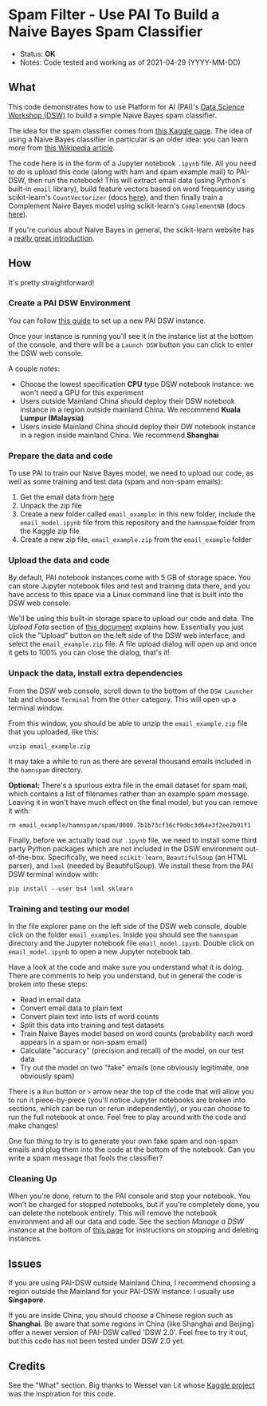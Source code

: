 # Spam Filter - Use PAI To Build a Naive Bayes Spam Classifier

- Status: **OK**
- Notes: Code tested and working as of 2021-04-29 (YYYY-MM-DD)

## What

This code demonstrates how to use Platform for AI (PAI)'s [Data Science Workshop (DSW)](https://www.alibabacloud.com/help/doc-detail/194831.htm) to build a simple Naive Bayes spam classifier.

The idea for the spam classifier comes from [this Kaggle page](https://www.kaggle.com/veleon/ham-and-spam-dataset). The idea of using a Naive Bayes classifier in particular is an older idea: you can learn more from [this Wikipedia article](https://en.wikipedia.org/wiki/Naive_Bayes_spam_filtering). 

The code here is in the form of a Jupyter notebook `.ipynb` file. All you need to do is upload this code (along with ham and spam example mail) to PAI-DSW, then run the notebook! This will extract email data (using Python's built-in `email` library), build feature vectors based on word frequency using scikit-learn's `CountVectorizer` (docs [here](https://scikit-learn.org/stable/modules/generated/sklearn.feature_extraction.text.CountVectorizer.html)), and then finally train a Complement Naive Bayes model using scikit-learn's `ComplementNB` (docs [here](https://scikit-learn.org/stable/modules/generated/sklearn.naive_bayes.ComplementNB.html#sklearn.naive_bayes.ComplementNB)).

If you're curious about Naive Bayes in general, the scikit-learn website has a [really great introduction](https://scikit-learn.org/stable/modules/naive_bayes.html#complement-naive-bayes). 

## How

It's pretty straightforward!

### Create a PAI DSW Environment

You can follow [this guide](https://www.alibabacloud.com/help/doc-detail/163684.htm) to set up a new PAI DSW instance.

Once your instance is running you'll see it in the instance list at the bottom of the console, and there will be a `Launch DSW` button you can click to enter the DSW web console. 

A couple notes:

- Choose the lowest specification **CPU** type DSW notebook instance: we won't need a GPU for this experiment
- Users outside Mainland China should deploy their DSW notebook instance in a region outside mainland China. We recommend **Kuala Lumpur (Malaysia)**.
- Users inside Mainland China should deploy their DW notebook instance in a region inside mainland China. We recommend **Shanghai**

### Prepare the data and code

To use PAI to train our Naive Bayes model, we need to upload our code, as well as some training and test data (spam and non-spam emails):

1. Get the email data from [here](https://www.kaggle.com/veleon/ham-and-spam-dataset/download)
2. Unpack the zip file
3. Create a new folder called `email_example`: in this new folder, include the `email_model.ipynb` file from this repository and the `hamnspam` folder from the Kaggle zip file
4. Create a new zip file, `email_example.zip` from the `email_example` folder

### Upload the data and code

By default, PAI notebook instances come with 5 GB of storage space. You can store Jupyter notebook files and test and training data there, and you have access to this space via a Linux command line that is built into the DSW web console. 

We'll be using this built-in storage space to upload our code and data. The *Upload Fata* section of [this document](https://www.alibabacloud.com/help/doc-detail/154119.htm) explains how. Essentially you just click the "Upload" button on the left side of the DSW web interface, and select the `email_example.zip` file. A file upload dialog will open up and once it gets to 100% you can close the dialog, that's it! 

### Unpack the data, install extra dependencies

From the DSW web console, scroll down to the bottom of the `DSW Launcher` tab and choose `Terminal` from the `Other` category. This will open up a terminal window.

From this window, you should be able to unzip the `email_example.zip` file that you uploaded, like this:

```
unzip email_example.zip
```

It may take a while to run as there are several thousand emails included in the `hamnspam` directory.

**Optional:** There's a spurious extra file in the email dataset for spam mail, which contains a list of filenames rather than an example spam message. Leaving it in won't have much effect on the final model, but you can remove it with:

```
rm email_example/hamnspam/spam/0000.7b1b73cf36cf9dbc3d64e3f2ee2b91f1
```

Finally, before we actually load our `.ipynb` file, we need to install some third party Python packages which are not included in the DSW environment out-of-the-box. Specifically, we need `scikit-learn`, `BeautifulSoup` (an HTML parser), and `lxml` (needed by BeautifulSoup). We install these from the PAI DSW terminal window with:

```
pip install --user bs4 lxml sklearn
```

### Training and testing our model

In the file explorer pane on the left side of the DSW web console, double click on the folder `email_examples`. Inside you should see the `hamnspam` directory and the Jupyter notebook file `email_model.ipynb`. Double click on `email_model.ipynb` to open a new Jupyter notebook tab. 

Have a look at the code and make sure you understand what it is doing. There are comments to help you understand, but in general the code is broken into these steps:

- Read in email data
- Convert email data to plain text
- Convert plain text into lists of word counts
- Split this data into training and test datasets
- Train Naive Bayes model based on word counts (probability each word appears in a spam or non-spam email)
- Calculate "accuracy" (precision and recall) of the model, on our test data
- Try out the model on two "fake" emails (one obviously legitimate, one obviously spam)

There is a `Run` button or `>` arrow near the top of the code that will allow you to run it piece-by-piece (you'll notice Jupyter notebooks are broken into sections, which can be run or rerun independently), or you can choose to run the full notebook at once. Feel free to play around with the code and make changes! 

One fun thing to try is to generate your own fake spam and non-spam emails and plug them into the code at the bottom of the notebook. Can you write a spam message that fools the classifier? 

### Cleaning Up

When you're done, return to the PAI console and stop your notebook. You won't be charged for stopped notebooks, but if you're completely done, you can delete the notebook entirely. This will remove the notebook environment and all our data and code. See the section *Manage a DSW instance* at the bottom of [this page](https://www.alibabacloud.com/help/doc-detail/155151.htm) for instructions on stopping and deleting instances.

## Issues

If you are using PAI-DSW outside Mainland China, I recommend choosing a region outside the Mainland for your PAI-DSW instance: I usually use **Singapore**.

If you are inside China, you should choose a Chinese region such as **Shanghai**. Be aware that some regions in China (like Shanghai and Beijing) offer a newer version of PAI-DSW called 'DSW 2.0'. Feel free to try it out, but this code has not been tested under DSW 2.0 yet. 

## Credits

See the "What" section. Big thanks to Wessel van Lit whose [Kaggle project](https://www.kaggle.com/veleon/ham-and-spam-dataset) was the inspiration for this code. 

